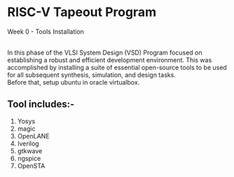 # RISC-V Tapeout Program
<summary> Week 0 - Tools Installation </summary>
  <br>
  <p> In this phase of the VLSI System Design (VSD) Program focused on establishing a robust and efficient development environment. This was accomplished by installing a suite of essential open-source tools to be used for all subsequent synthesis, simulation, and design tasks.<br> Before that, setup ubuntu in oracle virtualbox. <br>
    <h2>Tool includes:-</h2>
  </p>
<ol>
  <li>Yosys</li>
  <li>magic</li>
  <li>OpenLANE</li>
  <li>lverilog</li>
  <li>gtkwave</li>
  <li>ngspice</li>
  <li>OpenSTA</li>

